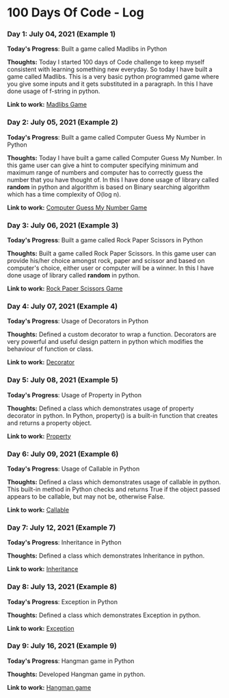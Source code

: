 # 100 Days Of Code - Log

### Day 1: July 04, 2021 (Example 1)

**Today's Progress**: Built a game called Madlibs in Python

**Thoughts:** Today I started 100 days of Code challenge to keep myself consistent with learning something new everyday. So today I have built a game called Madlibs. This is a very basic python programmed game where you give some inputs and it gets substituted in a paragraph. In this I have done usage of f-string in python.

**Link to work:** [Madlibs Game](https://github.com/snehapatil1/madlibs-game)

### Day 2: July 05, 2021 (Example 2)

**Today's Progress**: Built a game called Computer Guess My Number in Python

**Thoughts:** Today I have built a game called Computer Guess My Number. In this game user can give a hint to computer specifying minimum and maximum range of numbers and computer has to correctly guess the number that you have thought of. In this I have done usage of library called **random** in python and algorithm is based on Binary searching algorithm which has a time complexity of O(log n).

**Link to work:** [Computer Guess My Number Game](https://github.com/snehapatil1/computer-guess-my-number)

### Day 3: July 06, 2021 (Example 3)

**Today's Progress**: Built a game called Rock Paper Scissors in Python

**Thoughts:** Built a game called Rock Paper Scissors. In this game user can provide his/her choice amongst rock, paper and scissor and based on computer's choice, either user or computer will be a winner. In this I have done usage of library called **random** in python.

**Link to work:** [Rock Paper Scissors Game](https://github.com/snehapatil1/rock-paper-scissors-game)

### Day 4: July 07, 2021 (Example 4)

**Today's Progress**: Usage of Decorators in Python

**Thoughts:** Defined a custom decorator to wrap a function. Decorators are very powerful and useful design pattern in python which modifies the behaviour of function or class.

**Link to work:** [Decorator](https://github.com/snehapatil1/python-snippets/blob/master/decorator.py)

### Day 5: July 08, 2021 (Example 5)

**Today's Progress**: Usage of Property in Python

**Thoughts:** Defined a class which demonstrates usage of property decorator in python. In Python, property() is a built-in function that creates and returns a property object.

**Link to work:** [Property](https://github.com/snehapatil1/python-snippets/blob/master/property.py)

### Day 6: July 09, 2021 (Example 6)

**Today's Progress**: Usage of Callable in Python

**Thoughts:** Defined a class which demonstrates usage of callable in python. This built-in method in Python checks and returns True if the object passed appears to be callable, but may not be, otherwise False.

**Link to work:** [Callable](https://github.com/snehapatil1/python-snippets/blob/master/callable.py)

### Day 7: July 12, 2021 (Example 7)

**Today's Progress**: Inheritance in Python

**Thoughts:** Defined a class which demonstrates Inheritance in python.

**Link to work:** [Inheritance](https://github.com/snehapatil1/python-snippets/blob/master/inheritance.py)

### Day 8: July 13, 2021 (Example 8)

**Today's Progress**: Exception in Python

**Thoughts:** Defined a class which demonstrates Exception in python.

**Link to work:** [Exception](https://github.com/snehapatil1/python-snippets/blob/master/exception.py)

### Day 9: July 16, 2021 (Example 9)

**Today's Progress**: Hangman game in Python

**Thoughts:** Developed Hangman game in python.

**Link to work:** [Hangman game](https://github.com/snehapatil1/hangman-game)
